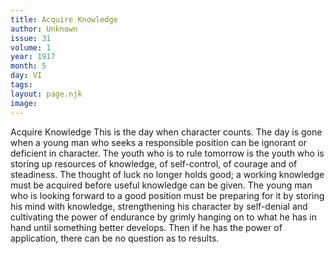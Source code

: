 ```yaml
---
title: Acquire Knowledge
author: Unknown
issue: 31
volume: 1
year: 1917
month: 5
day: VI
tags:
layout: page.njk
image:
---
```

Acquire Knowledge   This is the day when character counts. The day is gone when a young man who seeks a responsible position can be ignorant or deficient in character. The youth who is to rule tomorrow is the youth who is storing up resources of knowledge, of self-control, of courage and of steadiness.   The thought of luck no longer holds good; a working knowledge must be acquired before useful knowledge can be given. The young man who is looking forward to a good position must be preparing for it by storing his mind with knowledge, strengthening his character by self-denial and cultivating the power of endurance by grimly hanging on to what he has in hand until something better develops. Then if he has the power of application, there can be no question as to results.   

